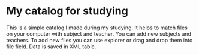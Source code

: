 # My catalog for studying
This is a simple catalog I made during my studying. 
It helps to match files on your computer with subject and teacher.
You can add new subjects and teachers. To add new files you can use explorer or drag and drop them into file field.
Data is saved in XML table.
